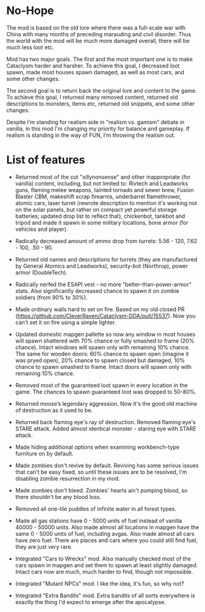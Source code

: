 # No-Hope

The mod is based on the old lore where there was a full-scale war with China with many months of preceding marauding and civil disorder. Thus the world with the mod will be much more damaged overall, there will be much less loot etc.

Mod has two major goals. The first and the most important one is to make Cataclysm harder and harsher. To achieve this goal, I decreased loot spawn, made most houses spawn damaged, as well as most cars, and some other changes.

The second goal is to return back the original lore and content to the game. To achieve this goal, I returned many removed content, returned old descriptions to monsters, items etc, returned old snippets, and some other changes.

Despite I'm standing for realism side in "realism vs. gamism" debate in vanilla, in this mod I'm changing my priority for balance and gameplay. If realism is standing in the way of FUN, I'm throwing the realism out.

# List of features
- Returned most of the cut "sillynonsense" and other inappropriate (for vanilla) content, including, but not limited to: Rivtech and Leadworks guns, flaming melee weapons, tainted tornado and sewer brew, Fusion Blaster CBM, makeshift scrap firearms, underbarrel flamethrower, atomic cars, laser turret (rewrote description to mention it's working not on the solar panels, but rather on compact yet powerful storage batteries; updated drop list to reflect that), chickenbot, tankbot and tripod and made it spawn in some military locations, bone armor (for vehicles and player).

- Radically decreased amount of ammo drop from turrets: 5.56 - 120, 7.62 - 100, .50 - 90.

- Returned old names and descriptions for turrets (they are manufactured by General Atomics and Leadworks), security-bot (Northrop), power armor (DoubleTech).

- Radically nerfed the ESAPI vest - no more "better-than-power-armor" stats. Also significantly decreased chance to spawn it on zombie soldiers (from 90% to 30%).

- Made ordinary walls hard to set on fire. Based on my old closed PR (https://github.com/CleverRaven/Cataclysm-DDA/pull/15537). Now you can't set it on fire using a simple lighter.

- Updated domestic mapgen pallette so now any window in most houses will spawn shattered with 70% chance or fully smashed to frame (20% chance). Intact windows will spawn only with remaining 10% chance. The same for wooden doors: 60% chance to spawn open (imagine it was pryed open), 20% chance to spawn closed but damaged, 10% chance to spawn smashed to frame. Intact doors will spawn only with remaining 10% chance.

- Removed most of the guaranteed loot spawn in every location in the game. The chances to spawn guaranteed loot was dropped to 50-80%.

- Returned moose’s legendary aggression. Now it's the good old machine of destruction as it used to be.

- Returned back flaming eye's ray of destruction. Removed flaming eye's STARE attack. Added almost identical monster - staring eye with STARE attack.

- Made hiding additional options when examining workbench-type furniture on by default.

- Made zombies don't revive by default. Reviving has some serious issues that can't be easy fixed, so until these issues are to be resolved, I'm disabling zombie resurrection in my mod.

- Made zombies don't bleed. Zombies' hearts ain't pumping blood, so there shouldn't be any blood loss.

- Removed all one-tile puddles of infinite water in all forest types.

- Made all gas stations have 0 - 5000 units of fuel instead of vanilla 40000 - 50000 units. Also made almost all locations in mapgen have the same 0 - 5000 units of fuel, including avgas. Also made almost all cars have zero fuel. There are places and cars where you could still find fuel, they are just very rare.

- Integrated "Cars to Wrecks" mod. Also manually checked most of the cars spawn in mapgen and set them to spawn at least slightly damaged. Intact cars now are much, much harder to find, though not impossible.

- Integrated "Mutant NPCs" mod. I like the idea, it's fun, so why not?

- Integrated "Extra Bandits" mod. Extra bandits of all sorts everywhere is exactly the thing I'd expect to emerge after the apocalypse.